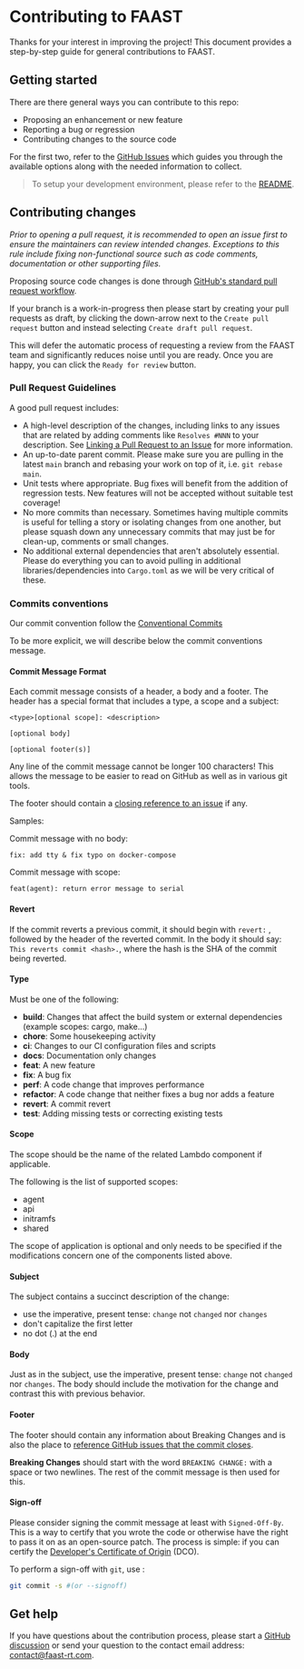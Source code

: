 # Contributing to FAAST

Thanks for your interest in improving the project! This document provides a step-by-step guide for general contributions to FAAST.

## Getting started

There are there general ways you can contribute to this repo:

- Proposing an enhancement or new feature
- Reporting a bug or regression
- Contributing changes to the source code

For the first two, refer to the [GitHub Issues](https://github.com/faast-rt/lambdo/issues/new/choose) which guides you through the available options along with the needed information to collect.

> To setup your development environment, please refer to the [README](./README.md).

## Contributing changes

_Prior to opening a pull request, it is recommended to open an issue first to ensure the maintainers can review intended changes. Exceptions to this rule include fixing non-functional source such as code comments, documentation or other supporting files._

Proposing source code changes is done through [GitHub's standard pull request workflow](https://docs.github.com/en/get-started/quickstart/github-flow#create-a-pull-request).

If your branch is a work-in-progress then please start by creating your pull requests as draft, by clicking the down-arrow next to the `Create pull request` button and instead selecting `Create draft pull request`.

This will defer the automatic process of requesting a review from the FAAST team and significantly reduces noise until you are ready. Once you are happy, you can click the `Ready for review` button.

### Pull Request Guidelines

A good pull request includes:

- A high-level description of the changes, including links to any issues that are related by adding comments like `Resolves #NNN` to your description. See [Linking a Pull Request to an Issue](https://docs.github.com/en/issues/tracking-your-work-with-issues/linking-a-pull-request-to-an-issue) for more information.
- An up-to-date parent commit. Please make sure you are pulling in the latest `main` branch and rebasing your work on top of it, i.e. `git rebase main`.
- Unit tests where appropriate. Bug fixes will benefit from the addition of regression tests. New features will not be accepted without suitable test coverage!
- No more commits than necessary. Sometimes having multiple commits is useful for telling a story or isolating changes from one another, but please squash down any unnecessary commits that may just be for clean-up, comments or small changes.
- No additional external dependencies that aren't absolutely essential. Please do everything you can to avoid pulling in additional libraries/dependencies into `Cargo.toml` as we will be very critical of these.

### Commits conventions

Our commit convention follow the [Conventional Commits](https://www.conventionalcommits.org/en/v1.0.0/)

To be more explicit, we will describe below the commit conventions message.

#### Commit Message Format

Each commit message consists of a header, a body and a footer. The header has a special format that includes a type, a scope and a subject:

```
<type>[optional scope]: <description>

[optional body]

[optional footer(s)]
```

Any line of the commit message cannot be longer 100 characters! This allows the message to be easier to read on GitHub as well as in various git tools.

The footer should contain a [closing reference to an issue](https://docs.github.com/en/issues/tracking-your-work-with-issues/linking-a-pull-request-to-an-issue) if any.

Samples:

Commit message with no body:

```
fix: add tty & fix typo on docker-compose
```

Commit message with scope:

```
feat(agent): return error message to serial
```

#### Revert

If the commit reverts a previous commit, it should begin with `revert:` , followed by the header of the reverted commit. In the body it should say: `This reverts commit <hash>.`, where the hash is the SHA of the commit being reverted.

#### Type

Must be one of the following:

- **build**: Changes that affect the build system or external dependencies (example scopes: cargo, make...)
- **chore**: Some housekeeping activity
- **ci**: Changes to our CI configuration files and scripts
- **docs**: Documentation only changes
- **feat**: A new feature
- **fix**: A bug fix
- **perf**: A code change that improves performance
- **refactor**: A code change that neither fixes a bug nor adds a feature
- **revert**: A commit revert
- **test**: Adding missing tests or correcting existing tests

#### Scope

The scope should be the name of the related Lambdo component if applicable.

The following is the list of supported scopes:

- agent
- api
- initramfs
- shared

The scope of application is optional and only needs to be specified if the modifications concern one of the components listed above.

#### Subject

The subject contains a succinct description of the change:

- use the imperative, present tense: `change` not `changed` nor `changes`
- don't capitalize the first letter
- no dot (.) at the end

#### Body

Just as in the subject, use the imperative, present tense: `change` not `changed` nor `changes`. The body should include the motivation for the change and contrast this with previous behavior.

#### Footer

The footer should contain any information about Breaking Changes and is also the place to [reference GitHub issues that the commit closes](https://docs.github.com/en/issues/tracking-your-work-with-issues/linking-a-pull-request-to-an-issue).

**Breaking Changes** should start with the word `BREAKING CHANGE:` with a space or two newlines. The rest of the commit message is then used for this.

#### Sign-off

Please consider signing the commit message at least with `Signed-Off-By`. This is a way to certify that you wrote the code or otherwise have the right to pass it on as an open-source patch. The process is simple: if you can certify the [Developer's Certificate of Origin](https://developercertificate.org/) (DCO).

To perform a sign-off with `git`, use :

```bash
git commit -s #(or --signoff)
```

## Get help

If you have questions about the contribution process, please start a [GitHub discussion](https://github.com/faast-rt/lambdo/discussions) or send your question to the contact email address: [contact@faast-rt.com](mailto://contact@faast-rt.com).
